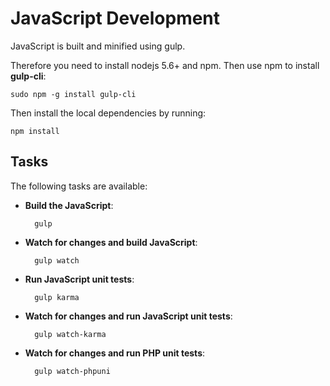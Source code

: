 # JavaScript Development
JavaScript is built and minified using gulp.

Therefore you need to install nodejs 5.6+ and npm. Then use npm to install **gulp-cli**:

	sudo npm -g install gulp-cli

Then install the local dependencies by running:

	npm install

## Tasks
The following tasks are available:

* **Build the JavaScript**: 

        gulp
  
* **Watch for changes and build JavaScript**: 

        gulp watch
  
* **Run JavaScript unit tests**: 

        gulp karma

* **Watch for changes and run JavaScript unit tests**: 
 
        gulp watch-karma
   
* **Watch for changes and run PHP unit tests**: 

        gulp watch-phpuni
